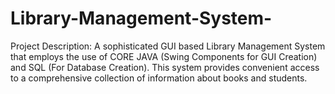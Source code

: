 # Library-Management-System-

Project Description:
A sophisticated GUI based Library Management System that employs the use of CORE JAVA (Swing Components for GUI Creation) and SQL (For Database Creation). This system provides convenient access to a comprehensive collection of information about books and students.



